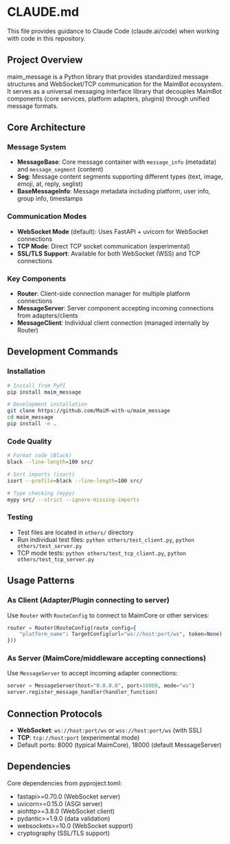 # CLAUDE.md

This file provides guidance to Claude Code (claude.ai/code) when working with code in this repository.

## Project Overview

maim_message is a Python library that provides standardized message structures and WebSocket/TCP communication for the MaimBot ecosystem. It serves as a universal messaging interface library that decouples MaimBot components (core services, platform adapters, plugins) through unified message formats.

## Core Architecture

### Message System
- **MessageBase**: Core message container with `message_info` (metadata) and `message_segment` (content)
- **Seg**: Message content segments supporting different types (text, image, emoji, at, reply, seglist)
- **BaseMessageInfo**: Message metadata including platform, user info, group info, timestamps

### Communication Modes
- **WebSocket Mode** (default): Uses FastAPI + uvicorn for WebSocket connections
- **TCP Mode**: Direct TCP socket communication (experimental)
- **SSL/TLS Support**: Available for both WebSocket (WSS) and TCP connections

### Key Components
- **Router**: Client-side connection manager for multiple platform connections
- **MessageServer**: Server component accepting incoming connections from adapters/clients  
- **MessageClient**: Individual client connection (managed internally by Router)

## Development Commands

### Installation
```bash
# Install from PyPI
pip install maim_message

# Development installation
git clone https://github.com/MaiM-with-u/maim_message
cd maim_message
pip install -e .
```

### Code Quality
```bash
# Format code (Black)
black --line-length=100 src/

# Sort imports (isort)
isort --profile=black --line-length=100 src/

# Type checking (mypy)
mypy src/ --strict --ignore-missing-imports
```

### Testing
- Test files are located in `others/` directory
- Run individual test files: `python others/test_client.py`, `python others/test_server.py`
- TCP mode tests: `python others/test_tcp_client.py`, `python others/test_tcp_server.py`

## Usage Patterns

### As Client (Adapter/Plugin connecting to server)
Use `Router` with `RouteConfig` to connect to MaimCore or other services:
```python
router = Router(RouteConfig(route_config={
    "platform_name": TargetConfig(url="ws://host:port/ws", token=None)
}))
```

### As Server (MaimCore/middleware accepting connections)  
Use `MessageServer` to accept incoming adapter connections:
```python
server = MessageServer(host="0.0.0.0", port=18000, mode="ws")
server.register_message_handler(handler_function)
```

## Connection Protocols

- **WebSocket**: `ws://host:port/ws` or `wss://host:port/ws` (with SSL)
- **TCP**: `tcp://host:port` (experimental mode)
- Default ports: 8000 (typical MaimCore), 18000 (default MessageServer)

## Dependencies

Core dependencies from pyproject.toml:
- fastapi>=0.70.0 (WebSocket server)
- uvicorn>=0.15.0 (ASGI server)
- aiohttp>=3.8.0 (WebSocket client)
- pydantic>=1.9.0 (data validation)
- websockets>=10.0 (WebSocket support)
- cryptography (SSL/TLS support)